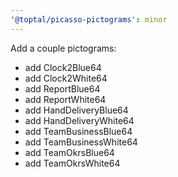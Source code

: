 ```yaml
---
'@toptal/picasso-pictograms': minor
---
```


Add a couple pictograms:

- add Clock2Blue64
- add Clock2White64
- add ReportBlue64
- add ReportWhite64
- add HandDeliveryBlue64
- add HandDeliveryWhite64
- add TeamBusinessBlue64
- add TeamBusinessWhite64
- add TeamOkrsBlue64
- add TeamOkrsWhite64
